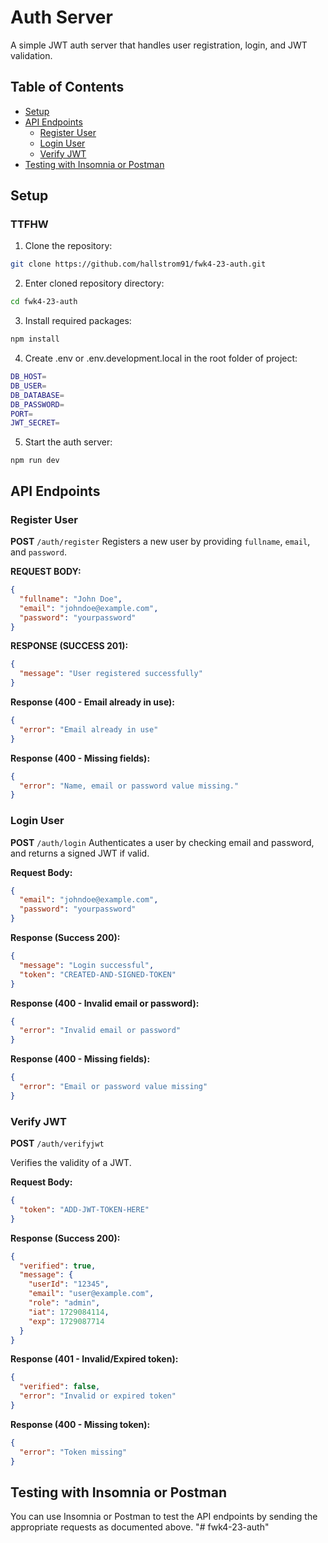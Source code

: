 # Auth Server

A simple JWT auth server that handles user registration, login, and JWT validation.

## Table of Contents

- [Setup](#setup)
- [API Endpoints](#api-endpoints)
  - [Register User](#register-user)
  - [Login User](#login-user)
  - [Verify JWT](#verify-jwt)
- [Testing with Insomnia or Postman](#testing-with-insomnia-or-postman)

## Setup

### TTFHW

1. Clone the repository:

```bash
git clone https://github.com/hallstrom91/fwk4-23-auth.git
```

2. Enter cloned repository directory:

```bash
cd fwk4-23-auth
```

3. Install required packages:

```bash
npm install
```

4. Create .env or .env.development.local in the root folder of project:

```bash
DB_HOST=
DB_USER=
DB_DATABASE=
DB_PASSWORD=
PORT=
JWT_SECRET=
```

5. Start the auth server:

```npm
npm run dev
```

## API Endpoints

### Register User

**POST** `/auth/register`
Registers a new user by providing `fullname`, `email`, and `password`.

**REQUEST BODY:**

```JSON
{
  "fullname": "John Doe",
  "email": "johndoe@example.com",
  "password": "yourpassword"
}
```

**RESPONSE (SUCCESS 201):**

```JSON
{
  "message": "User registered successfully"
}
```

**Response (400 - Email already in use):**

```JSON
{
  "error": "Email already in use"
}
```

**Response (400 - Missing fields):**

```JSON
{
  "error": "Name, email or password value missing."
}
```

### Login User

**POST** `/auth/login`
Authenticates a user by checking email and password, and returns a signed JWT if valid.

**Request Body:**

```JSON
{
  "email": "johndoe@example.com",
  "password": "yourpassword"
}
```

**Response (Success 200):**

```JSON
{
  "message": "Login successful",
  "token": "CREATED-AND-SIGNED-TOKEN"
}
```

**Response (400 - Invalid email or password):**

```JSON
{
  "error": "Invalid email or password"
}
```

**Response (400 - Missing fields):**

```JSON
{
  "error": "Email or password value missing"
}
```

### Verify JWT

**POST** `/auth/verifyjwt`

Verifies the validity of a JWT.

**Request Body:**

```JSON
{
  "token": "ADD-JWT-TOKEN-HERE"
}
```

**Response (Success 200):**

```JSON
{
  "verified": true,
  "message": {
    "userId": "12345",
    "email": "user@example.com",
    "role": "admin",
    "iat": 1729084114,
    "exp": 1729087714
  }
}
```

**Response (401 - Invalid/Expired token):**

```JSON
{
  "verified": false,
  "error": "Invalid or expired token"
}
```

**Response (400 - Missing token):**

```JSON
{
  "error": "Token missing"
}
```

## Testing with Insomnia or Postman

You can use Insomnia or Postman to test the API endpoints by sending the appropriate requests as documented above.
"# fwk4-23-auth" 
